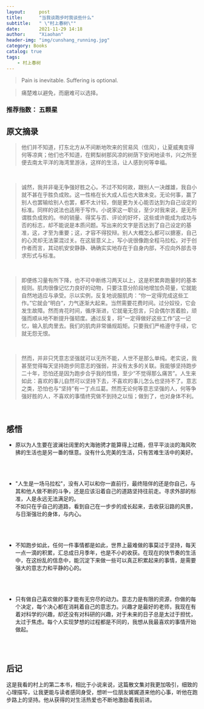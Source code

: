 ```yaml
---
layout:     post
title:      "当我谈跑步时我谈些什么"
subtitle:   " \"村上春树\""
date:       2021-11-29 14:18
author:     "Xiaohan"
header-img: "img/cunshang_running.jpg"
category: Books
catalog: true
tags:
    - 村上春树
---
```



> Pain is inevitable. Suffering is optional.

> 痛楚难以避免，而磨难可以选择。


### 推荐指数： 五颗星

## 原文摘录

> 他们并不知道，打东北方从不间断地吹来的贸易风（信风），让夏威夷变得何等凉爽；他们也不知道，在鳄梨树那风凉的树荫下安闲地读书，兴之所至便去南太平洋的海湾里游泳，这样的生活，让人感到何等幸福。

<br>

> 诚然，我并非毫无争强好胜之心。不过不知何故，跟别人一决雌雄，我自小就不甚在乎胜负成败。这一性格在长大成人后也大致未变。无论何事，赢了别人也罢输给别人也罢，都不太计较，倒是更为关心能否达到为自己设定的标准。同样的说法也适用于写作。小说家这一职业，至少对我来说，是无所谓胜负成败的。书的销量、得奖与否、评论的好坏，这些或许能成为成功与否的标志，却不能说是本质问题。写出来的文字是否达到了自己设定的基准，这，才至为重要；这，才容不得狡辩。别人大概怎么都可以搪塞，自己的心灵却无法蒙混过关。在这层意义上，写小说很像跑全程马拉松，对于创作者而言，其动机安安静静、确确实实地存在于自身内部，不应向外部去寻求形式与标准。

<br>

> 即便练习量有所下降，也不可中断练习两天以上，这是积累奔跑量时的基本规则。肌肉很像记忆力良好的动物，只要注意分阶段地增加负荷量，它就能自然地适应与承受。示以实例，反复地说服肌肉：“你一定得完成这些工作。”它就会“明白”，力气逐渐大起来。当然需要花费时间。过分奴役，它会发生故障。然而肯花时间，循序渐进，它就毫无怨言，只会偶尔苦着脸，顽强而顺从地不断提升强韧度。通过反复，将“一定得做好这些工作”这一记忆，输入肌肉里去。我们的肌肉非常循规蹈矩。只要我们严格遵守手续，它就无怨无恨。

<br>

> 然而，并非只凭意志坚强就可以无所不能，人世不是那么单纯。老实说，我甚至觉得每天坚持跑步同意志的强弱，并没有太多的关联。我能够坚持跑步二十年，恐怕还是因为跑步合乎我的性情，至少“不觉得那么痛苦”。人生来如此：喜欢的事儿自然可以坚持下去，不喜欢的事儿怎么也坚持不了。意志之类，恐怕也与“坚持”有一丁点瓜葛。然而无论何等意志坚强的人，何等争强好胜的人，不喜欢的事情终究做不到持之以恒；做到了，也对身体不利。

<br>

## 感悟

* 原以为人生要在波澜壮阔里的大海驰骋才能算得上过瘾，但平平淡淡的海风吹拂的生活也是另一番的惬意。没有什么完美的生活，只有苦难生活中的美好。
<br>
<br>

* "人生是一场马拉松"，没有人可以和你一直前行，最终陪伴的还是你自己，与其和他人做不断的斗争，还是应该沿着自己的道路坚持往前走。寻求外部的标准，人是永远无法满足的。<br>
    不如只在乎自己的道路，看到自己在一步步的成长起来，去收获沿路的风景，与日渐强壮的身体，与内心。
<br>
<br>

* 不知跑步如此，任何一件事情都是如此，世界上最难做的事莫过于坚持，每天一点一滴的积累，汇总成日月季年，也是不小的收获。在现在的快节奏的生活中，在这纷乱的信息中，能沉淀下来做一些可以真正积累起来的事情，是需要强大的意志力和平静的心的。
<br>
<br>

* 只有做自己喜欢做的事才能有无穷尽的动力。意志力是有限的资源，你做的每个决定，每个决心都在消耗着自己的意志力。兴趣才是最好的老师，我现在有着对科学的兴趣，却还没有对科研的兴趣，对于未来的日子总是太过于担忧，太过于焦虑。每个人实现梦想的过程都是不同的，我想从我最喜欢的事情开始做起。
<br>
<br>

## 后记

这是我看的村上的第二本书，相比于小说来说，这篇散文集对我更加吸引，细致的心理描写，让我更能与读者感同身受，想听一位朋友娓娓道来他的心事，听他在跑步路上的坚持。他从获得的对生活热爱也不断地激励着我前进。